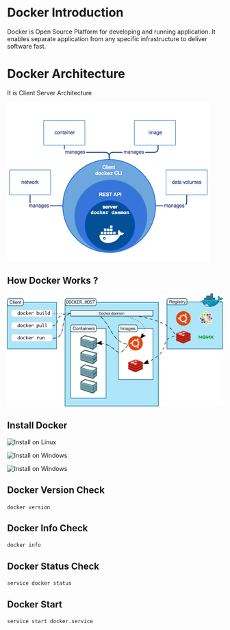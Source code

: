 # Docker Introduction

Docker is Open Source Platform for developing and running application. It enables separate application from any specific infrastructure to deliver software fast.

# Docker Architecture

It is Client Server Architecture

![Alt text](images/image.png)

## How Docker Works ?

![Alt text](images/image-1.png)

## Install Docker

![Install on Linux](https://docs.docker.com/desktop/install/linux-install/)

![Install on Windows](https://docs.docker.com/desktop/install/windows-install/)

![Install on Windows](https://docs.docker.com/desktop/install/mac-install/)

## Docker Version Check

`docker version`

## Docker Info Check

`docker info`

## Docker Status Check

`service docker status`

## Docker Start

`service start docker.service`
